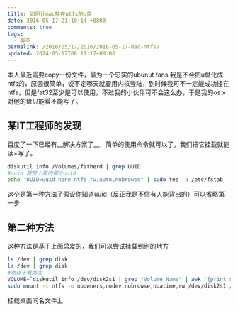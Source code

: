 ```yaml
---
title: 如何让mac挂在ntfs的u盘
date: 2016-05-17 21:10:14 +0800
comments: true
tags:
  - 脚本
permalink: /2016/05/17/2016/2016-05-17-mac-ntfs/
updated: 2024-05-12T00:11:17+08:00
---
```


本人最近需要copy一份文件，最为一个忠实的ubunut fans 我是不会把u盘化成ntfs的，原因很简单，说不定哪天就要用内核登陆，到时候我可不一定能成功挂在ntfs，但是fat32至少是可以使用，不过我的小伙伴可不会这么办，于是我的os x对他的盘只能看不能写了。

## 某IT工程师的发现
百度了一下已经有__解决方案了__，简单的使用命令就可以了，我们把它挂载就能读+写了。
```bash
diskutil info /Volumes/fatherd | grep UUID
#uuid 就是上面的那个uuid
echo "UUID=uuid none ntfs rw,auto,nobrowse" | sudo tee -a /etc/fstab
```
这个是第一种方法了假设你知道uuid（反正我是不信有人能背出的）可以省略第一步

## 第二种方法
这种方法是基于上面启发的，我们可以尝试挂载到别的地方

```bash
ls /dev | grep disk
ls /dev | grep disk
#老样子看两次
VOLUME=`diskutil info /dev/disk2s1 | grep "Volume Name" | awk '{print $3}'`
sudo mount -t ntfs -o noowners,nodev,nobrowse,noatime,rw /dev/disk2s1 /Users/iceprosurface/Desktop/${VOLUME}
```

挂载桌面同名文件上